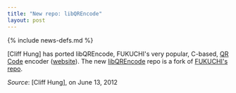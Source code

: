 ```yaml
---
title: "New repo: libQREncode"
layout: post
---
```

{% include news-defs.md %}

[Cliff Hung] has ported libQREncode, FUKUCHI's very popular, C-based, [QR Code](http://en.wikipedia.org/wiki/QR_Code) encoder
([website](http://fukuchi.org/works/qrencode/index.html)).  The new
[libQREncode](https://github.com/blackberry/libqrencode) repo is a fork of
[FUKUCHI's repo](http://fukuchi.org/works/qrencode/index.html).  

_Source_: [Cliff Hung], on June 13, 2012
